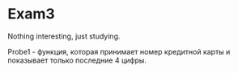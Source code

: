 # Exam3

Nothing interesting, just studying.

Probe1 - функция, которая принимает номер кредитной карты и показывает только последние 4 цифры.
